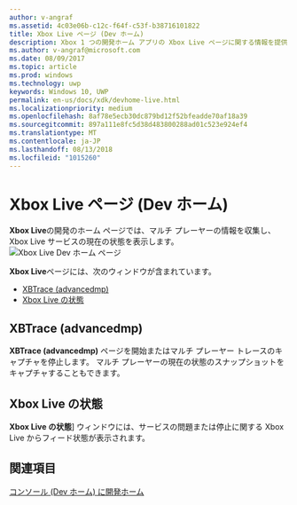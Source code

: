 ```yaml
---
author: v-angraf
ms.assetid: 4c03e06b-c12c-f64f-c53f-b38716101822
title: Xbox Live ページ (Dev ホーム)
description: Xbox 1 つの開発ホーム アプリの Xbox Live ページに関する情報を提供します。
ms.author: v-angraf@microsoft.com
ms.date: 08/09/2017
ms.topic: article
ms.prod: windows
ms.technology: uwp
keywords: Windows 10, UWP
permalink: en-us/docs/xdk/devhome-live.html
ms.localizationpriority: medium
ms.openlocfilehash: 8af78e5ecb30dc879bd12f52bfeadde70af18a39
ms.sourcegitcommit: 897a111e8fc5d38d483800288ad01c523e924ef4
ms.translationtype: MT
ms.contentlocale: ja-JP
ms.lasthandoff: 08/13/2018
ms.locfileid: "1015260"
---
```

# <a name="xbox-live-page-dev-home"></a>Xbox Live ページ (Dev ホーム)
   
  
**Xbox Live**の開発のホーム ページでは、マルチ プレーヤーの情報を収集し、Xbox Live サービスの現在の状態を表示します。   
 ![Xbox Live Dev ホーム ページ](images/devhome_live.png)   
  
**Xbox Live**ページには、次のウィンドウが含まれています。   
 
   *  [XBTrace (advancedmp)](#ID4EPB)  
   *  [Xbox Live の状態](#ID4E3B)  

 
<a id="ID4EPB"></a>

   

## <a name="xbtrace-advancedmp"></a>XBTrace (advancedmp)  
   
  
**XBTrace (advancedmp)** ページを開始またはマルチ プレーヤー トレースのキャプチャを停止します。 マルチ プレーヤーの現在の状態のスナップショットをキャプチャすることもできます。   
  
<a id="ID4E3B"></a>

   

## <a name="xbox-live-status"></a>Xbox Live の状態  
   
  
**Xbox Live の状態**] ウィンドウには、サービスの問題または停止に関する Xbox Live からフィード状態が表示されます。   
  
<a id="ID4EPC"></a>

   

## <a name="see-also"></a>関連項目  
 [コンソール (Dev ホーム) に開発ホーム](dev-home.md)

  